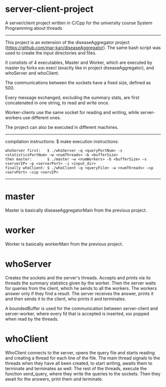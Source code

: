 # server-client-project
A server/client project written in C/Cpp for the university course System Programming about threads

----------------

This project is an extension of the diseaseAggregator project (https://github.com/mar-kan/diseaseAggregator). The same bash script was used to create the input directories and files.

It constists of 4 executables, Master and Worker, which are executed by master by forks και execl (exactly like in project diseaseAggregator), and whoServer and whoClient.

The communications between the sockets have a fixed size, defined as 500.

Every message exchanged, excluding the summary stats, are first concatenated in one string, to read and write once.

Worker-clients use the same socket for reading and writing, while server-workers use different ones.

The project can also be executed in different machines.

------------

compilation instructions: $ make
execution instructions:  

    whoServer first:   $ ./whoServer –q <queryPortNum> -s <statisticsPortNum> –w <numThreads> –b <bufferSize>
    then master:       $ ./master –w <numWorkers> -b <bufferSize> –s <serverIP> –p <serverPort> -i <input_dir>
    finally whoClient: $ ./whoClient –q <queryFile> -w <numThreads> –sp <servPort> –sip <servIP>
    
---------------------

# master

Master is basically diseaseAggregatorMain from the previous project.

# worker

Worker is basically workerMain from the previous project.

# whoServer

 Creates the sockets and the server's threads. Accepts and prints via its threads the summary statistics given by the worker. Then the server waits for queries from the client, which he sends to all the workers. The workers answer only if they find a result. The server receives the answer, prints it and then sends it to the client, who prints it and terminates.

A boundedBuffer is used for the communication between server-client and server-worker, where every fd that is accepted is inserted, και popped when read
by the threads.

# whoClient

 WhoClient connects to the server, opens the query file and starts reading and creating a thread for each line of the file. The main thread signals to the threads when they have all been created, to start writing, awaits them to terminate and terminates as well. The rest of the threads, execute the function send_query, where they write the queries to the sockets. Then they await for the answers, print them and terminate.
